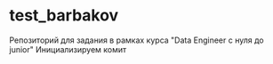 # test_barbakov
Репозиторий для задания в рамках курса "Data Engineer с нуля до junior"
Инициализируем комит